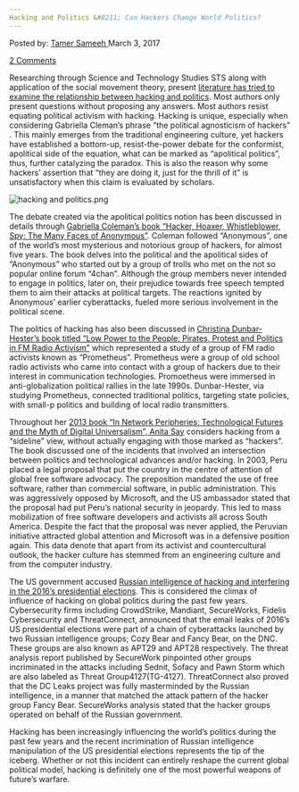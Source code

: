 ```yaml
---
Hacking and Politics &#8211; Can Hackers Change World Politics?
---
```

<article class="post-listing post-18417 post type-post status-publish format-standard has-post-thumbnail hentry category-deepdot-news tag-change tag-hackers tag-hacking tag-politics tag-world">
<div class="post-inner">
<span>Posted by: <a href="https://www.deepdotweb.com/author/tamersameeh/" title="">Tamer Sameeh </a></span>
<span>March 3, 2017</span>

<span><a href="https://www.deepdotweb.com/2017/03/03/hacking-politics-can-hackers-change-world-politics/#comments">2 Comments</a></span>
</p>
<div class="clear"></div>
<div class="entry">
<p>Researching through Science and Technology Studies STS along with application of the social movement theory, present <a href="http://journals.sagepub.com/doi/full/10.1177/0162243916688094">literature has tried to examine the relationship between hacking and politics</a>. Most authors only present questions without proposing any answers. Most authors resist equating political activism with hacking. Hacking is unique, especially when considering Gabriella Cleman&#8217;s phrase &#8220;the political agnosticism of hackers&#8221; . This mainly emerges from the traditional engineering culture, yet hackers have established a bottom-up, resist-the-power debate for the conformist, apolitical side of the equation, what can be marked as &#8220;apolitical politics&#8221;, thus, further catalyzing the paradox. This is also the reason why some hackers&#8217; assertion that &#8220;they are doing it, just for the thrill of it&#8221; is unsatisfactory when this claim is evaluated by scholars.</p>
<p><img class="wp-image-18421 aligncenter" src="https://www.deepdotweb.com/wp-content/uploads/2017/02/hacking-and-politics-png.png" alt="hacking and politics.png" srcset="https://www.deepdotweb.com/wp-content/uploads/2017/02/hacking-and-politics-png.png 818w, https://www.deepdotweb.com/wp-content/uploads/2017/02/hacking-and-politics-png-300x110.png 300w" sizes="(max-width: 818px) 100vw, 818px" /></p>
<p>The debate created via the apolitical politics notion has been discussed in details through <a href="http://journals.sagepub.com/doi/full/10.1177/0162243916688094">Gabriella Coleman&#8217;s book &#8220;Hacker, Hoaxer, Whistleblower, Spy: The Many Faces of Anonymous&#8221;</a>. Coleman followed &#8220;Anonymous&#8221;, one of the world&#8217;s most mysterious and notorious group of hackers, for almost five years. The book delves into the political and the apolitical sides of &#8220;Anonymous&#8221; who started out by a group of trolls who met on the not so popular online forum &#8220;4chan&#8221;. Although the group members never intended to engage in politics, later on, their prejudice towards free speech tempted them to aim their attacks at political targets. The reactions ignited by Anonymous&#8217; earlier cyberattacks, fueled more serious involvement in the political scene.</p>
<p>The politics of hacking has also been discussed in <a href="http://journals.sagepub.com/doi/full/10.1177/0162243916688094">Christina Dunbar-Hester&#8217;s book titled &#8220;Low Power to the People: Pirates, Protest and Politics in FM Radio Activism&#8221;</a> which represented a study of a group of FM radio activists known as &#8220;Prometheus&#8221;. Prometheus were a group of old school radio activists who came into contact with a group of hackers due to their interest in communication technologies. Promoetheus were immersed in anti-globalization political rallies in the late 1990s. Dunbar-Hester, via studying Prometheus, connected traditional politics, targeting state policies, with small-p politics and building of local radio transmitters.</p>
<p>Throughout her <a href="http://journals.sagepub.com/doi/full/10.1177/0162243916688094">2013 book &#8220;In Network Peripheries: Technological Futures and the Myth of Digital Universalism&#8221;, Anita Say</a> considers hacking from a &#8220;sideline&#8221; view, without actually engaging with those marked as &#8220;hackers&#8221;. The book discussed one of the incidents that involved an intersection between politics and technological advances and/or hacking. In 2003, Peru placed a legal proposal that put the country in the centre of attention of global free software advocacy. The preposition mandated the use of free software, rather than commercial software, in public administration. This was aggressively opposed by Microsoft, and the US ambassador stated that the proposal had put Peru&#8217;s national security in jeopardy. This led to mass mobilization of free software developers and activists all across South America. Despite the fact that the proposal was never applied, the Peruvian initiative attracted global attention and Microsoft was in a defensive position again. This data denote that apart from its activist and countercultural outlook, the hacker culture has stemmed from an engineering culture and from the computer industry.</p>
<p>The US government accused <a href="https://en.wikipedia.org/wiki/Democratic_National_Committee_cyber_attacks">Russian intelligence of hacking and interfering in the 2016&#8217;s presidential elections</a>. This is considered the climax of influence of hacking on global politics during the past few years. Cybersecurity firms including CrowdStrike, Mandiant, SecureWorks, Fidelis Cybersecurity and ThreatConnect, announced that the email leaks of 2016&#8217;s US presidential elections were part of a chain of cyberattacks launched by two Russian intelligence groups; Cozy Bear and Fancy Bear, on the DNC. These groups are also known as APT29 and APT28 respectively. The threat analysis report published by SecureWork pinpointed other groups incriminated in the attacks including Sednit, Sofacy and Pawn Storm which are also labeled as Threat Group4127(TG-4127). ThreatConnect also proved that the DC Leaks project was fully masterminded by the Russian intelligence, in a manner that matched the attack pattern of the hacker group Fancy Bear. SecureWorks analysis stated that the hacker groups operated on behalf of the Russian government.</p>
<p>Hacking has been increasingly influencing the world&#8217;s politics during the past few years and the recent incrimination of Russian intelligence manipulation of the US presidential elections represents the tip of the iceberg. Whether or not this incident can entirely reshape the current global political model, hacking is definitely one of the most powerful weapons of future&#8217;s warfare.</p>
</div>
<span style="display:none"><a href="https://www.deepdotweb.com/tag/change/" rel="tag">change</a> <a href="https://www.deepdotweb.com/tag/hackers/" rel="tag">hackers</a> <a href="https://www.deepdotweb.com/tag/hacking/" rel="tag">hacking</a> <a href="https://www.deepdotweb.com/tag/politics/" rel="tag">politics</a> <a href="https://www.deepdotweb.com/tag/world/" rel="tag">world</a></span> <span style="display:none" class="updated">2017-03-03</span>
<div style="display:none" class="vcard author" itemprop="author" itemscope itemtype="http://schema.org/Person"><strong class="fn" itemprop="name"><a href="https://www.deepdotweb.com/author/tamersameeh/" title="Posts by Tamer Sameeh" rel="author">Tamer Sameeh</a></strong></div>
</div>
</article>

